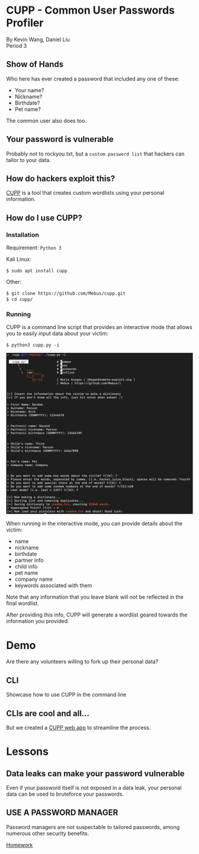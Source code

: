 # CUPP - Common User Passwords Profiler
By Kevin Wang, Daniel Liu  
Period 3

## Show of Hands
Who here has ever created a password that included any one of these:
* Your name?
* Nickname?
* Birthdate?
* Pet name?

The common user also does too.

## Your password is vulnerable
Probably not to rockyou.txt, but a `custom password list` that hackers can tailor to your data.

## How do hackers exploit this?
[CUPP](https://github.com/Mebus/cupp) is a tool that creates custom wordlists using your personal information.

## How do I use CUPP?

### Installation
Requirement: `Python 3`

Kali Linux:
```
$ sudo apt install cupp
```

Other:

```
$ git clone https://github.com/Mebus/cupp.git
$ cd cupp/
```

### Running
CUPP is a command line script that provides an interactive mode that allows you to easily input data about your victim:

```
$ python3 cupp.py -i
```
![cupp interactive mode](cupp.png "interactive")


When running in the interactive mode, you can provide details about the victim:

* name
* nickname
* birthdate
* partner info
* child info
* pet name
* company name
* keywords associated with them

Note that any information that you leave blank will not be reflected in the final wordlist.

After providing this info, CUPP will generate a wordlist geared towards the  information you provided.

# Demo
Are there any volunteers willing to fork up their personal data?

## CLI
Showcase how to use CUPP in the command line

## CLIs are cool and all...
But we created a [CUPP web app]() to streamline the process.

# Lessons

## Data leaks can make your password vulnerable
Even if your password itself is not exposed in a data leak, your personal data can be used to bruteforce your passwords.

## USE A PASSWORD MANAGER
Password managers are not suspectable to tailored passwords, among numerous other security benefits.

[Homework](https://github.com/Stuycs-K/final-project-3-wangk-liud/blob/main/HOMEWORK.md)